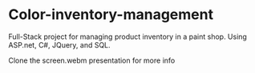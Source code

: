 # Color-inventory-management
Full-Stack project for managing product inventory in a paint shop. Using ASP.net, C#, JQuery, and SQL.

Clone the screen.webm presentation for more info
